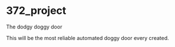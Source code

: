 # 372_project
The dodgy doggy door

This will be the most reliable automated doggy door every created.
